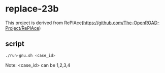 # replace-23b
This project is derived from RePlAce(https://github.com/The-OpenROAD-Project/RePlAce)

## script
```bash
./run-gnu.sh <case_id>
```
Note: <case_id> can be 1,2,3,4

